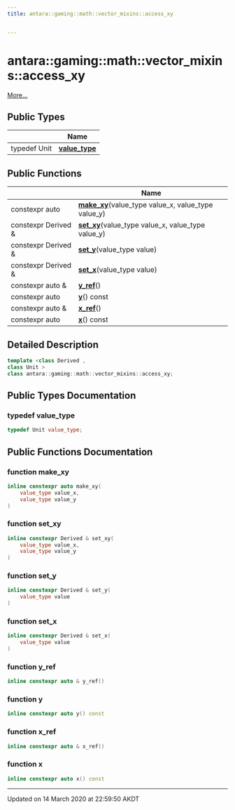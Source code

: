 ```yaml
---
title: antara::gaming::math::vector_mixins::access_xy


---
```


# antara::gaming::math::vector_mixins::access_xy




 [More...](#detailed-description)









## Public Types

|                | Name           |
| -------------- | -------------- |
| typedef Unit | **[value_type](Classes/classantara_1_1gaming_1_1math_1_1vector__mixins_1_1access__xy.md#typedef-value_type)**  |


## Public Functions

|                | Name           |
| -------------- | -------------- |
| constexpr auto | **[make_xy](Classes/classantara_1_1gaming_1_1math_1_1vector__mixins_1_1access__xy.md#function-make_xy)**(value_type value_x, value_type value_y)  |
| constexpr Derived & | **[set_xy](Classes/classantara_1_1gaming_1_1math_1_1vector__mixins_1_1access__xy.md#function-set_xy)**(value_type value_x, value_type value_y)  |
| constexpr Derived & | **[set_y](Classes/classantara_1_1gaming_1_1math_1_1vector__mixins_1_1access__xy.md#function-set_y)**(value_type value)  |
| constexpr Derived & | **[set_x](Classes/classantara_1_1gaming_1_1math_1_1vector__mixins_1_1access__xy.md#function-set_x)**(value_type value)  |
| constexpr auto & | **[y_ref](Classes/classantara_1_1gaming_1_1math_1_1vector__mixins_1_1access__xy.md#function-y_ref)**()  |
| constexpr auto | **[y](Classes/classantara_1_1gaming_1_1math_1_1vector__mixins_1_1access__xy.md#function-y)**() const  |
| constexpr auto & | **[x_ref](Classes/classantara_1_1gaming_1_1math_1_1vector__mixins_1_1access__xy.md#function-x_ref)**()  |
| constexpr auto | **[x](Classes/classantara_1_1gaming_1_1math_1_1vector__mixins_1_1access__xy.md#function-x)**() const  |








## Detailed Description

```cpp
template <class Derived ,
class Unit >
class antara::gaming::math::vector_mixins::access_xy;
```





























## Public Types Documentation

### typedef value_type

```cpp
typedef Unit value_type;
```






























## Public Functions Documentation

### function make_xy

```cpp
inline constexpr auto make_xy(
    value_type value_x,
    value_type value_y
)
```




























### function set_xy

```cpp
inline constexpr Derived & set_xy(
    value_type value_x,
    value_type value_y
)
```




























### function set_y

```cpp
inline constexpr Derived & set_y(
    value_type value
)
```




























### function set_x

```cpp
inline constexpr Derived & set_x(
    value_type value
)
```




























### function y_ref

```cpp
inline constexpr auto & y_ref()
```




























### function y

```cpp
inline constexpr auto y() const
```




























### function x_ref

```cpp
inline constexpr auto & x_ref()
```




























### function x

```cpp
inline constexpr auto x() const
```


































-------------------------------

Updated on 14 March 2020 at 22:59:50 AKDT